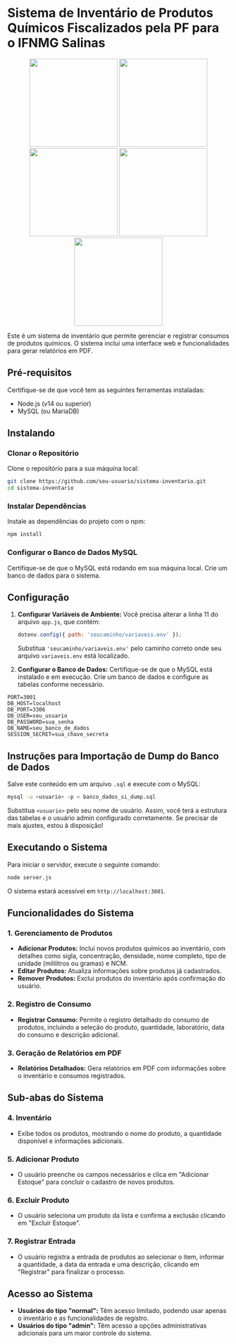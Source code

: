 
# Sistema de Inventário de Produtos Químicos Fiscalizados pela PF para o IFNMG Salinas

<p align="center">
    <img src="https://qualitapps.com/wp-content/uploads/2023/02/102.png" width="200" height="200"/>
    <img src="https://kinsta.com/wp-content/uploads/2022/05/MariaDB_logo-1024x290.png" width="200" height="200"/>
    <img src="https://upload.wikimedia.org/wikipedia/commons/thumb/6/61/HTML5_logo_and_wordmark.svg/640px-HTML5_logo_and_wordmark.svg.png" width="200" height="200"/>
    <img src="https://delta-dev-software.fr/wp-content/uploads/2024/05/CSS-Logo.png" width="200" height="200"/>
    <img src="https://tipscode.com.br/uploads/2020/01/js.png" width="200" height="200"/>
</p>



Este é um sistema de inventário que permite gerenciar e registrar consumos de produtos químicos. O sistema inclui uma interface web e funcionalidades para gerar relatórios em PDF.

## Pré-requisitos

Certifique-se de que você tem as seguintes ferramentas instaladas:

- Node.js (v14 ou superior)
- MySQL (ou MariaDB)

## Instalando

### Clonar o Repositório

Clone o repositório para a sua máquina local:

```bash
git clone https://github.com/seu-usuario/sistema-inventario.git
cd sistema-inventario
```

### Instalar Dependências

Instale as dependências do projeto com o npm:

```bash
npm install
```

### Configurar o Banco de Dados MySQL

Certifique-se de que o MySQL está rodando em sua máquina local. Crie um banco de dados para o sistema.

## Configuração

1. **Configurar Variáveis de Ambiente:**
   Você precisa alterar a linha 11 do arquivo `app.js`, que contém:
   ```javascript
   dotenv.config({ path: 'seucaminho/variaveis.env' });
   ```
   Substitua `'seucaminho/variaveis.env'` pelo caminho correto onde seu arquivo `variaveis.env` está localizado.

2. **Configurar o Banco de Dados:**
   Certifique-se de que o MySQL está instalado e em execução. Crie um banco de dados e configure as tabelas conforme necessário.

```plaintext
PORT=3001
DB_HOST=localhost
DB_PORT=3306
DB_USER=seu_usuario
DB_PASSWORD=sua_senha
DB_NAME=seu_banco_de_dados
SESSION_SECRET=sua_chave_secreta
```
## Instruções para Importação de Dump do Banco de Dados
Salve este conteúdo em um arquivo `.sql` e execute com o MySQL:

```bash
mysql -u <usuario> -p < banco_dados_si_dump.sql
```

Substitua `<usuario>` pelo seu nome de usuário. Assim, você terá a estrutura das tabelas e o usuário admin configurado corretamente. Se precisar de mais ajustes, estou à disposição!

## Executando o Sistema

Para iniciar o servidor, execute o seguinte comando:

```bash
node server.js
```

O sistema estará acessível em `http://localhost:3001`.

## Funcionalidades do Sistema

### 1. Gerenciamento de Produtos
- **Adicionar Produtos:** Inclui novos produtos químicos ao inventário, com detalhes como sigla, concentração, densidade, nome completo, tipo de unidade (mililitros ou gramas) e NCM.
- **Editar Produtos:** Atualiza informações sobre produtos já cadastrados.
- **Remover Produtos:** Exclui produtos do inventário após confirmação do usuário.

### 2. Registro de Consumo
- **Registrar Consumo:** Permite o registro detalhado do consumo de produtos, incluindo a seleção do produto, quantidade, laboratório, data do consumo e descrição adicional.

### 3. Geração de Relatórios em PDF
- **Relatórios Detalhados:** Gera relatórios em PDF com informações sobre o inventário e consumos registrados.

## Sub-abas do Sistema

### 4. Inventário
- Exibe todos os produtos, mostrando o nome do produto, a quantidade disponível e informações adicionais.

### 5. Adicionar Produto
- O usuário preenche os campos necessários e clica em "Adicionar Estoque" para concluir o cadastro de novos produtos.

### 6. Excluir Produto
- O usuário seleciona um produto da lista e confirma a exclusão clicando em "Excluir Estoque".

### 7. Registrar Entrada
- O usuário registra a entrada de produtos ao selecionar o item, informar a quantidade, a data da entrada e uma descrição, clicando em "Registrar" para finalizar o processo.

## Acesso ao Sistema
- **Usuários do tipo "normal":** Têm acesso limitado, podendo usar apenas o inventário e as funcionalidades de registro.
- **Usuários do tipo "admin":** Têm acesso a opções administrativas adicionais para um maior controle do sistema.